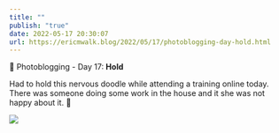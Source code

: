 ```yaml
---
title: ""
publish: "true"
date: 2022-05-17 20:30:07
url: https://ericmwalk.blog/2022/05/17/photoblogging-day-hold.html
---
```


📸 Photoblogging - Day 17: **Hold**

Had to hold this nervous doodle while attending a training online today. There was someone doing some work in the house and it she was not happy about it. 🐶

![](https://ericmwalk.blog/uploads/2022/0540ffc277.jpg)
